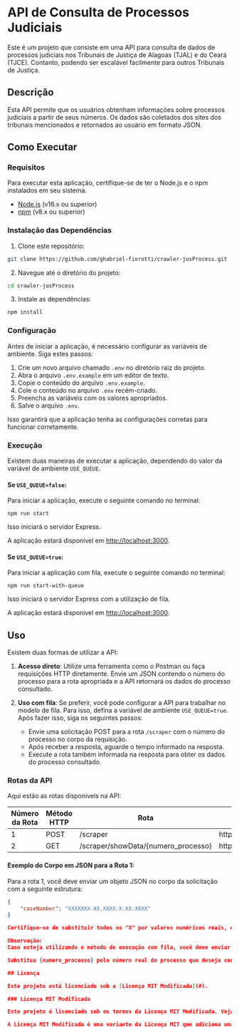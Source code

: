 # API de Consulta de Processos Judiciais

Este é um projeto que consiste em uma API para consulta de dados de processos judiciais nos Tribunais de Justiça de Alagoas (TJAL) e do Ceará (TJCE). Contanto, podendo ser escalável facilmente para outros Tribunais de Justiça.

## Descrição

Esta API permite que os usuários obtenham informações sobre processos judiciais a partir de seus números. Os dados são coletados dos sites dos tribunais mencionados e retornados ao usuário em formato JSON.

## Como Executar

### Requisitos

Para executar esta aplicação, certifique-se de ter o Node.js e o npm instalados em seu sistema.

- [Node.js](https://nodejs.org/) (v16.x ou superior)
- [npm](https://www.npmjs.com/) (v8.x ou superior)

### Instalação das Dependências

1. Clone este repositório:

```bash
git clone https://github.com/ghabriel-fiorotti/crawler-jusProcess.git
```

2. Navegue até o diretório do projeto:

```bash
cd crawler-jusProcess
```

3. Instale as dependências:

```bash
npm install
```

### Configuração

Antes de iniciar a aplicação, é necessário configurar as variáveis de ambiente. Siga estes passos:

1. Crie um novo arquivo chamado `.env` no diretório raiz do projeto.
2. Abra o arquivo `.env.example` em um editor de texto.
3. Copie o conteúdo do arquivo `.env.example`.
4. Cole o conteúdo no arquivo `.env` recém-criado.
5. Preencha as variáveis com os valores apropriados.
6. Salve o arquivo `.env`.

Isso garantirá que a aplicação tenha as configurações corretas para funcionar corretamente.

### Execução

Existem duas maneiras de executar a aplicação, dependendo do valor da variável de ambiente `USE_QUEUE`.

#### Se `USE_QUEUE=false`:

Para iniciar a aplicação, execute o seguinte comando no terminal:

```
npm run start
```

Isso iniciará o servidor Express.

A aplicação estará disponível em [http://localhost:3000](http://localhost:3000).

#### Se `USE_QUEUE=true`:

Para iniciar a aplicação com fila, execute o seguinte comando no terminal:

```
npm run start-with-queue
```

Isso iniciará o servidor Express com a utilização de fila.

A aplicação estará disponível em [http://localhost:3000](http://localhost:3000).

## Uso

Existem duas formas de utilizar a API:

1. **Acesso direto**: Utilize uma ferramenta como o Postman ou faça requisições HTTP diretamente. Envie um JSON contendo o número do processo para a rota apropriada e a API retornará os dados do processo consultado.

2. **Uso com fila**: Se preferir, você pode configurar a API para trabalhar no modelo de fila. Para isso, defina a variável de ambiente `USE_QUEUE=true`. Após fazer isso, siga os seguintes passos:

   - Envie uma solicitação POST para a rota `/scraper` com o número do processo no corpo da requisição.
   - Após receber a resposta, aguarde o tempo informado na resposta.
   - Execute a rota também informada na resposta para obter os dados do processo consultado.

### Rotas da API

Aqui estão as rotas disponíveis na API:

| Número da Rota | Método HTTP | Rota                                | Rota Completa                                            |
| -------------- | ----------- | ----------------------------------- | -------------------------------------------------------- |
| 1              | POST        | /scraper                            | http://localhost:3000/scraper                            |
| 2              | GET         | /scraper/showData/{numero_processo} | http://localhost:3000/scraper/showData/{numero_processo} |

#### Exemplo do Corpo em JSON para a Rota 1:

Para a rota 1, você deve enviar um objeto JSON no corpo da solicitação com a seguinte estrutura:

```json
{
    "caseNumber": "XXXXXXX-XX.XXXX.X.XX.XXXX"
}

Certifique-se de substituir todos os "X" por valores numéricos reais, e o formato deve ser exatamente como mostrado.

Observação:
Caso esteja utilizando o método de execução com fila, você deve enviar uma solicitação POST conforme descrita acima e, logo após, executar a rota 2.

Substitua {numero_processo} pelo número real do processo que deseja consultar.

## Licença

Este projeto está licenciado sob a [Licença MIT Modificada](#).

### Licença MIT Modificada

Este projeto é licenciado sob os termos da Licença MIT Modificada. Veja o arquivo [LICENSE](LICENSE) para mais detalhes.

A Licença MIT Modificada é uma variante da Licença MIT que adiciona uma cláusula de não redistribuição, restringindo a redistribuição do código sem a permissão do proprietário. Isso permite que outros usem, modifiquem e distribuam o código, mas não o redistribuam sem autorização.

```

